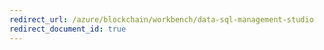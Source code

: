 ```yaml
---
redirect_url: /azure/blockchain/workbench/data-sql-management-studio
redirect_document_id: true
---
```

